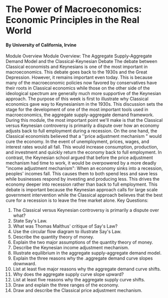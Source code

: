 # The Power of Macroeconomics: Economic Principles in the Real World
#### By University of California, Irvine


Module Overview
Module Overview: The Aggregate Supply-Aggregate Demand Model and the Classical-Keynesian Debate
The debate between Classical economists and Keynesians is one of the most important in macroeconomics. This debate goes back to the 1930s and the Great Depression. However, it remains important even today. This is because many of the macroeconomic policies now favored by conservatives have their roots in Classical economics while those on the other side of the ideological spectrum are generally much more supportive of the Keynesian approach.
The purpose of this week is first to illustrate why Classical economics gave way to Keynesianism in the 1930s. This discussion sets the stage for the development of one of the most important tools used in macroeconomics, the aggregate supply-aggregate demand framework.
During this module, the most important point we'll make is that the Classical versus Keynesian controversy is primarily a dispute over how an economy adjusts back to full employment during a recession. On the one hand, the Classical economists believed that a ''price adjustment mechanism " would cure the economy. In the event of unemployment, prices, wages, and interest rates would all fall. This would increase consumption, production, and investment and quickly return the economy back to full employment.
In contrast, the Keynesian school argued that before the price adjustment mechanism had time to work, it would be overpowered by a more deadly "income adjustment mechanism": When an economy sinks into a recession, peoples' incomes fall. This causes them to both spend less and save less while businesses respond by investing and producing less. This drives the economy deeper into recession rather than back to full employment.
This debate is important because the Keynesian approach calls for large scale government intervention while the Classical approach believes that the best cure for a recession is to leave the free market alone.
Key Questions:
1.	The Classical versus Keynesian controversy is primarily a dispute over what?
2.	State Say's Law.
3.	What was Thomas Malthus' critique of Say's Law?
4.	Use the circular flow diagram to illustrate Say's Law.
5.	Describe the quantity theory of money.
6.	Explain the two major assumptions of the quantity theory of money.
7.	Describe the Keynesian income adjustment mechanism.
8.	Illustrate equilibrium in the aggregate supply-aggregate demand model.
9.	Explain the three reasons why the .aggregate demand curve slopes downward.
10.	List at least five major reasons why the aggregate demand curve shifts.
11.	Why does the aggregate supply curve slope upward?
12.	List at least five reasons why the aggregate supply curve shifts.
13.	Draw and explain the three ranges of the economy.
14.	Draw and describe the Classical price adjustment mechanism.

